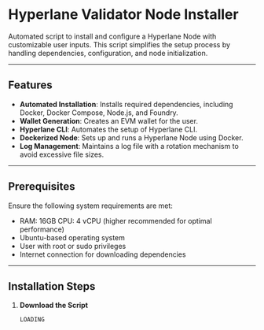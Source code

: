 # Hyperlane Validator Node Installer

Automated script to install and configure a Hyperlane Node with customizable user inputs. This script simplifies the setup process by handling dependencies, configuration, and node initialization.

---

## Features
- **Automated Installation**: Installs required dependencies, including Docker, Docker Compose, Node.js, and Foundry.
- **Wallet Generation**: Creates an EVM wallet for the user.
- **Hyperlane CLI**: Automates the setup of Hyperlane CLI.
- **Dockerized Node**: Sets up and runs a Hyperlane Node using Docker.
- **Log Management**: Maintains a log file with a rotation mechanism to avoid excessive file sizes.

---

## Prerequisites
Ensure the following system requirements are met:
- RAM: 16GB CPU: 4 vCPU (higher recommended for optimal performance)
- Ubuntu-based operating system
- User with root or sudo privileges
- Internet connection for downloading dependencies

---

## Installation Steps

1. **Download the Script**
   ```bash
   LOADING
   ```
